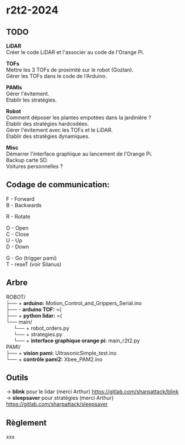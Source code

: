 # r2t2-2024

## TODO  
**LiDAR**  
Créer le code LiDAR et l'associer au code de l'Orange Pi.  

**TOFs**  
Mettre les 3 TOFs de proximité sur le robot (Gozlan).  
Gérer les TOFs dans le code de l'Arduino.  

**PAMIs**  
Gérer l'évitement.  
Etablir les stratégies.  

**Robot**  
Comment déposer les plantes empotées dans la jardinière ?  
Etablir des stratégies hardcodées.  
Gérer l'évitement avec les TOFs et le LiDAR.  
Etablir des stratégies dynamiques.  

**Misc**  
Démarrer l'interface graphique au lancement de l'Orange Pi.  
Backup carte SD.  
Voitures personnelles ?  

## Codage de communication:
F - Forward  
B - Backwards  

R - Rotate  

O - Open  
C - Close  
U - Up  
D - Down  

G - Go (trigger pami)  
T - reseT (voir Silanus)

## Arbre
ROBOT/  
├── + **arduino:** Motion_Control_and_Grippers_Serial.ino    
├── - **arduino TOF:** =(  
├── + **python lidar:** =(  
└── main/  
$\quad$ └── + robot_orders.py   
$\quad$ └── + strategies.py  
$\quad$ └── + **interface graphique orange pi:** main_r2t2.py    
PAMI/    
├── + **vision pami:** UltrasonicSimple_test.ino  
└── + **contrôle pami2:** Xbee_PAM2.ino  
 
 ## Outils
-> **blink** pour le lidar (merci Arthur) https://gitlab.com/sharpattack/blink  
-> **sleepsaver** pour stratégies (merci Arthur) https://gitlab.com/sharpattack/sleepsaver  

## Règlement
xxx
